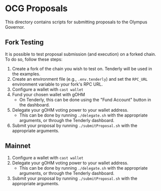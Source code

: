 # OCG Proposals

This directory contains scripts for submitting proposals to the Olympus Governor.

## Fork Testing

It is possible to test proposal submission (and execution) on a forked chain. To do so, follow these steps:

1. Create a fork of the chain you wish to test on. Tenderly will be used in the examples.
2. Create an environment file (e.g., `.env.tenderly`) and set the `RPC_URL` environment variable to your fork's RPC URL.
3. Configure a wallet with `cast wallet`
4. Fund your chosen wallet with gOHM
    - On Tenderly, this can be done using the "Fund Account" button in the dashboard.
5. Delegate your gOHM voting power to your wallet address.
    - This can be done by running `./delegate.sh` with the appropriate arguments, or through the Tenderly dashboard.
6. Submit your proposal by running `./submitProposal.sh` with the appropriate arguments.

## Mainnet

1. Configure a wallet with `cast wallet`
2. Delegate your gOHM voting power to your wallet address.
    - This can be done by running `./delegate.sh` with the appropriate arguments, or through the Tenderly dashboard.
3. Submit your proposal by running `./submitProposal.sh` with the appropriate arguments.
